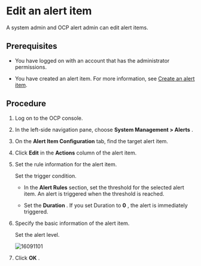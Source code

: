 Edit an alert item
=======================================

A system admin and OCP alert admin can edit alert items.

Prerequisites
----------------------------------

* You have logged on with an account that has the administrator permissions.



* You have created an alert item. For more information, see [Create an alert item](../9.use-alert-management/2.create-an-alarm-item.md).






Procedure
------------------------------

1. Log on to the OCP console.



2. In the left-side navigation pane, choose **System Management \> Alerts** .



3. On the **Alert Item Configuration** tab, find the target alert item.



4. Click **Edit** in the **Actions** column of the alert item.



5. Set the rule information for the alert item.

   Set the trigger condition.
   * In the **Alert Rules** section, set the threshold for the selected alert item. An alert is triggered when the threshold is reached.



   * Set the **Duration** . If you set Duration to **0** , the alert is immediately triggered.






6. Specify the basic information of the alert item.

   Set the alert level.

   ![16091101](https://help-static-aliyun-doc.aliyuncs.com/assets/img/en-US/1314306461/p346294.png)


7. Click **OK** .






